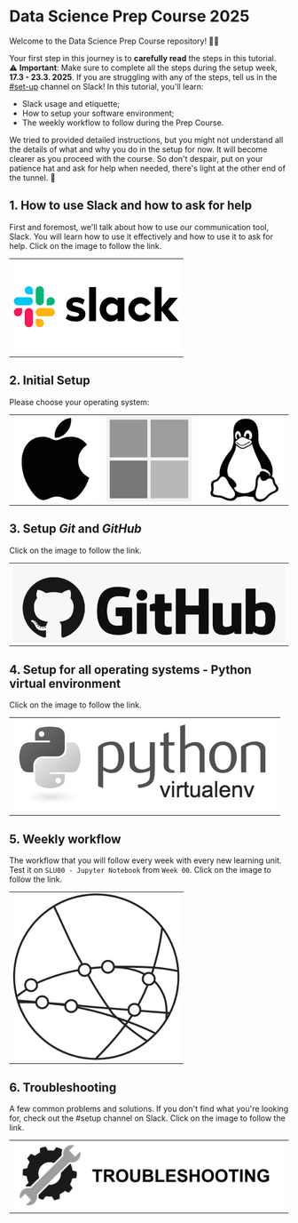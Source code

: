 # Data Science Prep Course 2025

Welcome to the Data Science Prep Course repository! 🧑‍💻

Your first step in this journey is to **carefully read** the steps in this tutorial.  
⚠️ **Important**: Make sure to complete all the steps during the setup week, **17.3 - 23.3. 2025**. If you are struggling with any of the steps, tell us in the [#set-up](https://ldsaprepcourse2025.slack.com/archives/C06GMB5BHU7) channel on Slack! In this tutorial, you'll learn:

<!-- Slack link is broken -->

- Slack usage and etiquette;
- How to setup your software environment;
- The weekly workflow to follow during the Prep Course.

We tried to provided detailed instructions, but you might not understand all the details of what and why you do in the setup for now. It will become clearer as you proceed with the course. So don't despair, put on your patience hat and ask for help when needed, there's light at the other end of the tunnel. :star2:

## 1. How to use Slack and how to ask for help

First and foremost, we'll talk about how to use our communication tool, Slack. You will learn how to use it effectively and how to use it to ask for help. Click on the image to follow the link.

<table>
  <tr>
    <td>
         <a href="slack.md">
            <img src="media/slack.png" alt="Slack" />
        </a>
    </td>
  </tr>
</table>

## 2. Initial Setup

Please choose your operating system:

<table>
  <tr>
    <td>
        <a href="macOS.md">
            <img src="media/macOS.png" alt="MacOS" />
        </a>
    </td>
    <td>
        <a href="WINDOWS.md">
            <img src="media/windows.png" alt="Windows" />
        </a>
    </td>
    <td>
        <a href="LINUX.md">
            <img src="media/linux.png" alt="Linux" />
        </a>
    </td>
  </tr>
</table>

## 3. Setup *Git* and *GitHub*

Click on the image to follow the link.

<table>
  <tr>
    <td>
        <a href="github.md">
            <img src="media/github.png" alt="GitHub" />
        </a>
    </td>
  </tr>
</table>

## 4. Setup for all operating systems - Python virtual environment

Click on the image to follow the link.

<table>
  <tr>
    <td>
        <a href="python-venv.md">
            <img src="media/python-venv.png" alt="python-venv" />
        </a>
    </td>
  </tr>
</table>

## 5. Weekly workflow

The workflow that you will follow every week with every new learning unit. Test it on `SLU00 - Jupyter Notebook` from `Week 00`. Click on the image to follow the link.

<table>
  <tr>
    <td>
        <a href="weekly-workflow.md">
            <img src="media/weekly-workflow.png" alt="weekly-workflow" height="300"/>
        </a>
    </td>
  </tr>
</table>

## 6. Troubleshooting

A few common problems and solutions. If you don't find what you're looking for, check out the #setup channel on Slack. Click on the image to follow the link.

<table>
  <tr>
    <td>
        <a href="troubleshooting.md">
            <img src="media/troubleshooting.png" alt="troubleshooting" />
        </a>
    </td>
  </tr>
</table>
